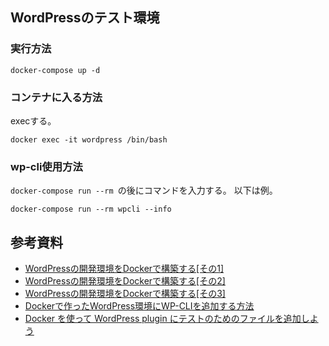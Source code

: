 ## WordPressのテスト環境
### 実行方法
```
docker-compose up -d
```

### コンテナに入る方法
execする。
```
docker exec -it wordpress /bin/bash
```

### wp-cli使用方法
`docker-compose run --rm `の後にコマンドを入力する。
以下は例。
```
docker-compose run --rm wpcli --info
```

## 参考資料
- [WordPressの開発環境をDockerで構築する[その1]](https://samurai-project.com/articles/3397)
- [WordPressの開発環境をDockerで構築する[その2]](https://samurai-project.com/articles/3423)
- [WordPressの開発環境をDockerで構築する[その3]](https://samurai-project.com/articles/3422)
- [Dockerで作ったWordPress環境にWP-CLIを追加する方法](https://samurai-project.com/articles/3413)
- [Docker を使って WordPress plugin にテストのためのファイルを追加しよう](https://futureys.tokyo/lets-add-files-for-test-into-wordpress-plugin-by-docker/)
